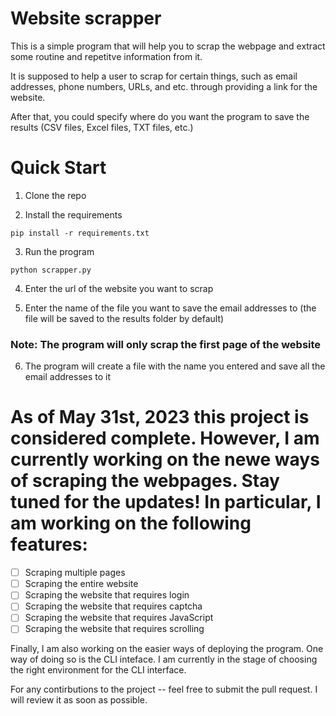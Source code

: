 # Website scrapper

This is a simple program that will help you to scrap the webpage and extract some routine and repetitve information from it.

It is supposed to help a user to scrap for certain things, such as email addresses, phone numbers, URLs, and etc. through providing a link for the website. 

After that, you could specify where do you want the program to save the results (CSV files, Excel files, TXT files, etc.)

# Quick Start

1. Clone the repo

2. Install the requirements
```
pip install -r requirements.txt
```

3. Run the program
```
python scrapper.py 
```

4. Enter the url of the website you want to scrap

5. Enter the name of the file you want to save the email addresses to (the file will be saved to the results folder by default)

### Note: The program will only scrap the first page of the website
<!-- 
### For the websites that require login, you can use the following command
```
python scrapper.py --username <your_username> --password <your_password>
``` -->

6. The program will create a file with the name you entered and save all the email addresses to it

# As of May 31st, 2023 this project is considered complete. However, I am currently working on the newe ways of scraping the webpages. Stay tuned for the updates! In particular, I am working on the following features:

- [ ] Scraping multiple pages
- [ ] Scraping the entire website
- [ ] Scraping the website that requires login
- [ ] Scraping the website that requires captcha
- [ ] Scraping the website that requires JavaScript
- [ ] Scraping the website that requires scrolling

Finally, I am also working on the easier ways of deploying the program. One way of doing so is the CLI inteface. I am currently in the stage of choosing the right environment for the CLI interface. 

For any contirbutions to the project -- feel free to submit the pull request. I will review it as soon as possible.